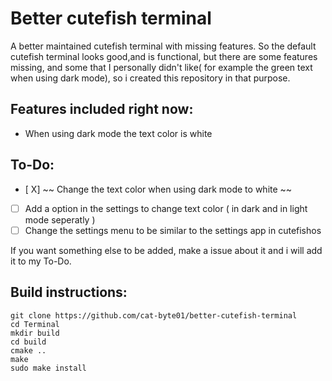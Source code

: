 # Better cutefish terminal
 A better maintained cutefish terminal with missing features.
So the default cutefish terminal looks good,and is functional, but there are some features missing, and some that I personally didn't like( for example the green text when using dark mode), so i created this repository in that purpose.
## Features included right now:
- When using dark mode the text color is white
## To-Do:
- [ X] ~~ Change the text color when using dark mode to white ~~
- [ ] Add a option in the settings to change text color  ( in dark and in light mode seperatly )
- [ ] Change the settings menu  to be similar to the settings app in cutefishos

If you want something else to be added, make a issue about it and i will add it to my To-Do.

## Build instructions:
```shell
git clone https://github.com/cat-byte01/better-cutefish-terminal
cd Terminal
mkdir build
cd build
cmake ..
make
sudo make install
```
